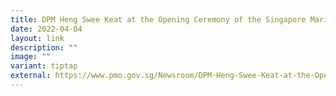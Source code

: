 ```yaml
---
title: DPM Heng Swee Keat at the Opening Ceremony of the Singapore Maritime Week
date: 2022-04-04
layout: link
description: ""
image: ""
variant: tiptap
external: https://www.pmo.gov.sg/Newsroom/DPM-Heng-Swee-Keat-at-the-Opening-Ceremony-of-the-Singapore-Maritime-Week
---
```

